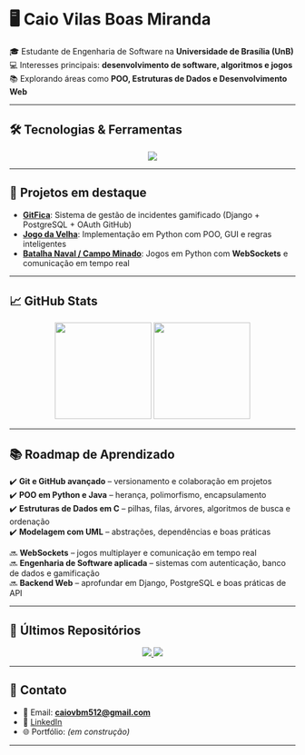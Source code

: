 # 🖥️ Caio Vilas Boas Miranda  

🎓 Estudante de Engenharia de Software na **Universidade de Brasília (UnB)**  
💻 Interesses principais: **desenvolvimento de software, algoritmos e jogos**  
📚 Explorando áreas como **POO, Estruturas de Dados e Desenvolvimento Web**  

---

## 🛠️ Tecnologias & Ferramentas  

<p align="center">
  <a href="https://skillicons.dev">
    <img src="https://skillicons.dev/icons?i=python,java,c,html,css,django,postgresql,git,github,vscode" />
  </a>
</p>

---

## 🚀 Projetos em destaque  

- [**GitFica**](https://github.com/fga-eps-mds/2025.1-SGI-Backend): Sistema de gestão de incidentes gamificado (Django + PostgreSQL + OAuth GitHub)  
- [**Jogo da Velha**](https://github.com/cvbmiranda/games): Implementação em Python com POO, GUI e regras inteligentes  
- [**Batalha Naval / Campo Minado**](https://github.com/cvbmiranda/arcadia): Jogos em Python com **WebSockets** e comunicação em tempo real  

---

## 📈 GitHub Stats  

<p align="center">
  <img src="https://github-readme-stats.vercel.app/api?username=cvbmiranda&show_icons=true&theme=tokyonight&include_all_commits=true&rank_icon=github&hide_border=true" height="170"/>
  <img src="https://github-readme-stats.vercel.app/api/top-langs/?username=cvbmiranda&layout=compact&theme=tokyonight&hide_border=true" height="170"/>
</p>  

---

## 📚 Roadmap de Aprendizado  

✔️ **Git e GitHub avançado** – versionamento e colaboração em projetos  
✔️ **POO em Python e Java** – herança, polimorfismo, encapsulamento  
✔️ **Estruturas de Dados em C** – pilhas, filas, árvores, algoritmos de busca e ordenação  
✔️ **Modelagem com UML** – abstrações, dependências e boas práticas  

🔜 **WebSockets** – jogos multiplayer e comunicação em tempo real  
🔜 **Engenharia de Software aplicada** – sistemas com autenticação, banco de dados e gamificação  
🔜 **Backend Web** – aprofundar em Django, PostgreSQL e boas práticas de API  

---

## 📌 Últimos Repositórios  

<p align="center">
  <a href="https://github.com/fga-eps-mds/2025.1-SGI-Backend">
    <img src="https://github-readme-stats.vercel.app/api/pin/?username=cvbmiranda&repo=gitfica&theme=tokyonight&hide_border=true" />
  </a>
  <a href="https://github.com/cvbmiranda/arcadia">
    <img src="https://github-readme-stats.vercel.app/api/pin/?username=cvbmiranda&repo=jogo-da-velha&theme=tokyonight&hide_border=true" />
  </a>
</p>

---

## 🤝 Contato  

- 📧 Email: **caiovbm512@gmail.com**  
- 💼 [LinkedIn](https://www.linkedin.com/in/caio-vilas-boas-miranda-637439271)  
- 🌐 Portfólio: *(em construção)*  

---
